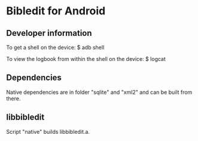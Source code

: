 # Bibledit for Android

## Developer information

To get a shell on the device: $ adb shell

To view the logbook from within the shell on the device: $ logcat

## Dependencies

Native dependencies are in folder "sqlite" and "xml2" and can be built from there.

## libbibledit

Script "native" builds libbibledit.a.
